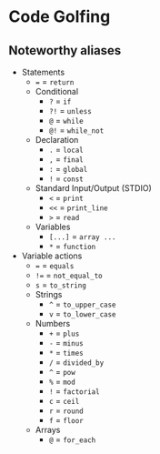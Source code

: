 # Code Golfing

## Noteworthy aliases

- Statements
    - `=` = `return`
    - Conditional
        - `?` = `if`
        - `?!` = `unless`
        - `@` = `while`
        - `@!` = `while_not`
    - Declaration
        - `.` = `local`
        - `,` = `final`
        - `:` = `global`
        - `!` = `const`
    - Standard Input/Output (STDIO)
        - `<` = `print`
        - `<<` = `print_line`
        - `>` = `read`
    - Variables
        - `[...]` = `array ...`
        - `*` = `function`
- Variable actions
    - `=` = `equals`
    - `!=` = `not_equal_to`
    - `s` = `to_string`
    - Strings
        - `^` = `to_upper_case`
        - `v` = `to_lower_case`
    - Numbers
        - `+` = `plus`
        - `-` = `minus`
        - `*` = `times`
        - `/` = `divided_by`
        - `^` = `pow`
        - `%` = `mod`
        - `!` = `factorial`
        - `c` = `ceil`
        - `r` = `round`
        - `f` = `floor`
    - Arrays
        - `@` = `for_each`

